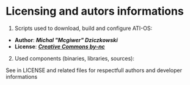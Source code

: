 # Licensing and autors informations

1. Scripts used to download, build and configure ATI-OS:

- **Author**: ***Michal "Mcgiwer" Dziczkowski***
- **License**: ***[Creative Commons by-nc](https://creativecommons.org/licenses/by-nc/4.0/)***

2. Used components (binaries, libraries, sources):

See in LICENSE and related files for respectfull authors and developer informations
